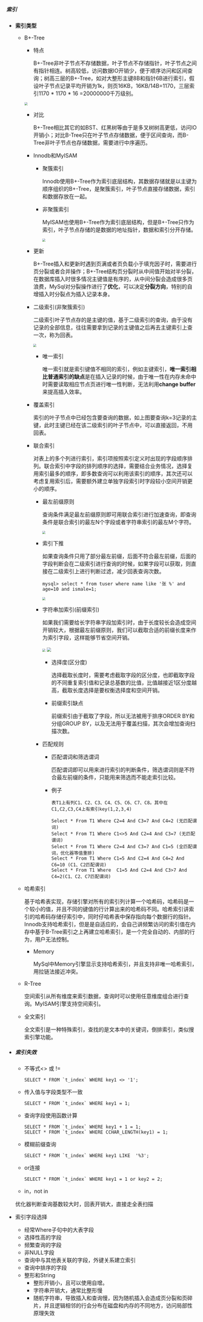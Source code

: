 ##### 索引

- **索引类型**

  - B+-Tree

    - 特点

      B+-Tree非叶子节点不存储数据，叶子节点不存储指针，叶子节点之间有指针相连。树高较低，访问数据IO开销少，便于顺序访问和区间查询；树高三层的B+-Tree，如对大整形主键8B和指针6B进行索引，假设叶子节点记录平均开销为1k，则页16KB，16KB/14B=1170，三层索引1170 * 1170 * 16 =20000000千万级别。

      

    <img src="C:\Users\18160\Desktop\YW\JAVA\KB\CS-KB\MySql\MySql45讲\fig\B+Tree.png" style="zoom:50%;" />

    - 对比

      B+-Tree相比其它的如BST、红黑树等由于是多叉树树高更低，访问IO开销小；对比B-Tree只在叶子节点存储数据，便于区间查询，而B-Tree非叶子节点也存储数据，需要进行中序遍历。

    - Innodb和MyISAM

      - 聚簇索引

        Innodb使用B+-Tree作为索引底层结构，其数据存储就是以主键为顺序组织的B+-Tree，是聚簇索引，叶子节点直接存储数据，索引和数据存放在一起。

      - 非聚簇索引

        MyISAM也使用B+-Tree作为索引底层结构，但是B+-Tree只作为索引，叶子节点存储的是数据的地址指针，数据和索引分开存储。

        <img src="C:\Users\18160\Desktop\YW\JAVA\KB\CS-KB\MySql\MySql45讲\fig\非聚簇索引.png" style="zoom: 50%;" />

    - 更新

      B+-Tree插入和更新时遇到页满或者页负载小于填充因子时，需要进行页分裂或者合并操作；B+-Tree结构页分裂时从中间值开始对半分裂，在数据库插入时很多情况主键值是有序的，从中间分裂会造成很多页浪费，MySql对分裂操作进行了**优化**，可以决定**分裂方向**，特别的自增插入时分裂点为插入记录本身。

    - 二级索引(非聚簇索引)

      二级索引叶子节点存的是主键的值，基于二级索引的查询，由于没有记录的全部信息，往往需要拿到记录的主键值之后再去主键索引上查一次，称为回表。

      <img src="C:\Users\18160\Desktop\YW\JAVA\KB\CS-KB\MySql\MySql45讲\fig\二级索引.png" style="zoom:50%;" />

      - 唯一索引

        唯一索引就是索引键值不相同的索引，例如主键索引，**唯一索引相比普通索引的缺点**是在插入记录的时候，由于唯一性在内存未命中时需要读取相应节点页进行唯一性判断，无法利用**change buffer**来提高插入效率。

    - 覆盖索引

      索引的叶子节点中已经包含要查询的数据，如上图要查询k=3记录的主键，此时主键已经在该二级索引的叶子节点中，可以直接返回，不用回表。

    - 联合索引

      对表上的多个列进行索引，索引项按照索引定义时出现的字段顺序排列。联合索引中字段的排列顺序的选择，需要结合业务情况，选择复用索引最多的顺序，即多数查询可以利用该索引的顺序，其次还可以考虑复用索引后，需要额外建立单独字段索引时字段较小空间开销更小的顺序。

      - 最左前缀原则

        查询条件满足最左前缀原则即可用联合索引进行加速查询，即查询条件是联合索引的最左N个字段或者字符串索引的最左M个字符。

        <img src="C:\Users\18160\Desktop\YW\JAVA\KB\CS-KB\MySql\MySql45讲\fig\联合索引.png" style="zoom:50%;" />

      - 索引下推

        如果查询条件只用了部分最左前缀，后面不符合最左前缀，后面的字段判断会在二级索引进行查询的时候，如果字段可以获取，则直接在二级索引上进行判断过滤，减少回表查询次数。

        ```mysql
        mysql> select * from tuser where name like '张 %' and age=10 and ismale=1;
        ```

        <img src="C:\Users\18160\Desktop\YW\JAVA\KB\CS-KB\MySql\MySql45讲\fig\索引下推.png" style="zoom:50%;" />

      - 字符串加索引(前缀索引)

        如果我们需要给长字符串字段加索引时，由于长度较长会造成空间开销较大，根据最左前缀原则，我们可以截取合适的前缀长度来作为索引字段，这样能够节省空间开销。

        <img src="C:\Users\18160\Desktop\YW\JAVA\KB\CS-KB\MySql\MySql45讲\fig\字符串索引-1.png" style="zoom:50%;" />

        

        <img src="C:\Users\18160\Desktop\YW\JAVA\KB\CS-KB\MySql\MySql45讲\fig\字符串索引-2.png" style="zoom: 67%;" />

        - 选择度(区分度)

          选择截取长度时，需要考虑截取字段的区分度，也即截取字段的不同重复索引值和记录总基数的比值，比值越接近1区分度越高，截取长度选择是要权衡选择度和空间开销。

        - 前缀索引缺点

          前缀索引由于截取了字段，所以无法被用于排序ORDER BY和分组GROUP BY，以及无法用于覆盖扫描，其次会增加查询扫描次数。	

      - 匹配规则

        - 匹配谓词和筛选谓词
      
          匹配谓词即可以用来进行索引的判断条件，筛选谓词则是不符合最左前缀的条件，只能用来筛选而不能走索引比较。
      
        - 例子
      
          ```mysql
          表T1上有列C1、C2、C3、C4、C5、C6、C7、C8。其中在C1,C2,C3,C4上有索引key(1,2,3,4)
          
          Select * From T1 Where C2=4 And C3=7 And C4=2 (无匹配谓词)
          Select * From T1 Where C1<>5 And C2=4 And C3=7 (无匹配谓词)
          Select * From T1 Where C2=4 And C3=7 And C1=5 (全匹配谓词，优化器等值重排)
          Select * From T1 Where C1=5 And C2=4 And C4=2 And C6=10 (C1、C2匹配谓词)
          Select * From T1 Where  C1=5 And C2=4 And C3>7 And C4=2(C1、C2、C7匹配谓词)
          ```

  - 哈希索引

     基于哈希表实现，存储引擎对所有的索引列计算一个哈希码，哈希码是一个较小的值，并且不同的键值的行计算出来的哈希码不同。哈希索引讲索引的哈希码存储仔索引中，同时仔哈希表中保存指向每个数据行的指针。Innodb支持哈希索引，但是是自适应的，会自己讲频繁访问的索引值在内存中基于B-Tree索引之上再建立哈希索引，是一个完全自动的、内部的行为，用户无法控制。

    - Memory

      MySql中Memory引擎显示支持哈希索引，并且支持非唯一哈希索引，用拉链法接近冲突。

  - R-Tree

    空间索引从所有维度来索引数据，查询时可以使用任意维度组合进行查询。MyISAM引擎支持空间索引。

  - 全文索引

    全文索引是一种特殊索引，查找的是文本中的关键词，倒排索引，类似搜索引擎功能。

- ##### 索引失效

  - 不等式<> 或 !=

    ```mysql
    SELECT * FROM `t_index` WHERE key1 <> '1';
    ```

  - 传入值与字段类型不一致

    ```mysql
    SELECT * FROM `t_index` WHERE key1 = 1;
    ```

  - 查询字段使用函数计算

    ```mysql
    SELECT * FROM `t_index` WHERE key1 + 1 = 1;
    SELECT * FROM `t_index` WHERE CCHAR_LENGTH(key1) = 1;
    ```

  - 模糊前缀查询

    ```mysql
    SELECT * FROM `t_index` WHERE key1 LIKE  '%3';
    ```

  - or连接

    ```mysql
    SELECT * FROM `t_index` WHERE key1 = 1 or key2 = 2;
    ```

  -  in，not in

    优化器判断查询基数较大时，回表开销大，直接走全表扫描

- 索引字段选择

  - 经常Where子句中的大表字段
  - 选择性高的字段
  - 频繁查询的字段
  - 非NULL字段
  - 查询中与其他表关联的字段，外键关系建立索引
  - 查询中排序的字段
  - 整形和String
    - 整形开销小，且可以使用自增。
    - 字符串开销大，通常比整形慢
    - 随机字符串，导致插入和查询慢，因为随机插入会造成页分裂和页碎片，并且逻辑相邻的行会分布在磁盘和内存的不同地方，访问局部性原理失效			

